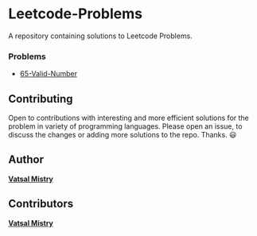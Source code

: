 # Leetcode-Problems
A repository containing solutions to Leetcode Problems.


### Problems
* [65-Valid-Number](65-Valid-Number/)


## Contributing

Open to contributions with interesting and more efficient solutions for the problem in variety of programming languages. Please open an issue, to discuss the changes or adding more solutions to the repo. Thanks. :smiley:


## Author

[**Vatsal Mistry**](https://mistryvatsal.github.io)


## Contributors

[**Vatsal Mistry**](https://mistryvatsal.github.io)
